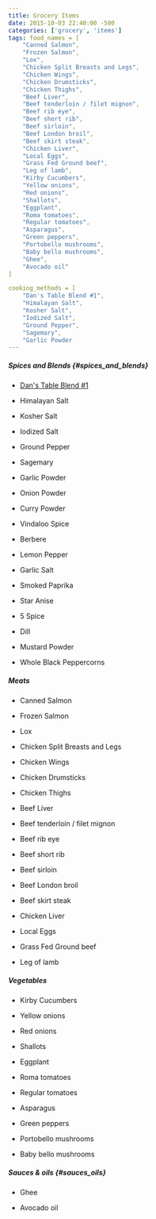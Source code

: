 ```yaml
---
title: Grocery Items
date: 2015-10-03 22:40:00 -500
categories: ['grocery', 'items']
tags: food_names = [
    "Canned Salmon",
    "Frozen Salmon",
    "Lox",
    "Chicken Split Breasts and Legs",
    "Chicken Wings",
    "Chicken Drumsticks",
    "Chicken Thighs",
    "Beef Liver",
    "Beef tenderloin / filet mignon",
    "Beef rib eye",
    "Beef short rib",
    "Beef sirloin",
    "Beef London broil",
    "Beef skirt steak",
    "Chicken Liver",
    "Local Eggs",
    "Grass Fed Ground beef",
    "Leg of lamb",
    "Kirby Cucumbers",
    "Yellow onions",
    "Red onions",
    "Shallots",
    "Eggplant",
    "Roma tomatoes",
    "Regular tomatoes",
    "Asparagus",
    "Green peppers",
    "Portobello mushrooms",
    "Baby bello mushrooms",
    "Ghee",
    "Avocado oil"
]

cooking_methods = [
    "Dan's Table Blend #1",
    "Himalayan Salt",
    "Kosher Salt",
    "Iodized Salt",
    "Ground Pepper",
    "Sagemary",
    "Garlic Powder
---
```


##### Spices and Blends {#spices_and_blends}

-   [Dan\'s Table Blend \#1](Dan's_Table_Blend_#1 "wikilink")
-   Himalayan Salt
-   Kosher Salt
-   Iodized Salt
-   Ground Pepper
-   Sagemary
-   Garlic Powder
-   Onion Powder
-   Curry Powder
-   Vindaloo Spice
-   Berbere
-   Lemon Pepper
-   Garlic Salt
-   Smoked Paprika
-   Star Anise
-   5 Spice
-   Dill
-   Mustard Powder
-   Whole Black Peppercorns

##### Meats

-   Canned Salmon
-   Frozen Salmon
-   Lox
-   Chicken Split Breasts and Legs
-   Chicken Wings
-   Chicken Drumsticks
-   Chicken Thighs
-   Beef Liver
-   Beef tenderloin / filet mignon
-   Beef rib eye
-   Beef short rib
-   Beef sirloin
-   Beef London broil
-   Beef skirt steak
-   Chicken Liver
-   Local Eggs
-   Grass Fed Ground beef
-   Leg of lamb

##### Vegetables

-   Kirby Cucumbers
-   Yellow onions
-   Red onions
-   Shallots
-   Eggplant
-   Roma tomatoes
-   Regular tomatoes
-   Asparagus
-   Green peppers
-   Portobello mushrooms
-   Baby bello mushrooms

##### Sauces & oils {#sauces_oils}

-   Ghee
-   Avocado oil
